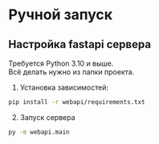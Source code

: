# Ручной запуск
## Настройка fastapi сервера
Требуется Python 3.10 и выше.  
Всё делать нужно из папки проекта.  
1. Установка зависимостей:
```bash
pip install -r webapi/requirements.txt
```
2. Запуск сервера
```bash
py -m webapi.main
```